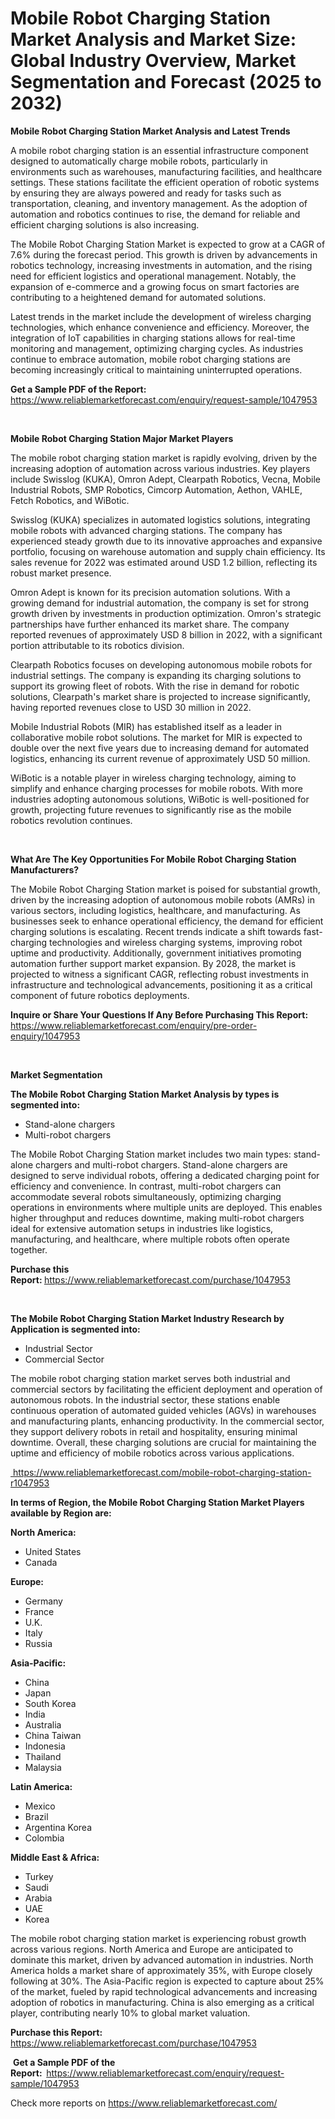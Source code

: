 <p><h1>Mobile Robot Charging Station Market Analysis and Market Size: Global Industry Overview, Market Segmentation and Forecast (2025 to 2032)</h1></p><p><strong>Mobile Robot Charging Station Market Analysis and Latest Trends</strong></p>
<p><p>A mobile robot charging station is an essential infrastructure component designed to automatically charge mobile robots, particularly in environments such as warehouses, manufacturing facilities, and healthcare settings. These stations facilitate the efficient operation of robotic systems by ensuring they are always powered and ready for tasks such as transportation, cleaning, and inventory management. As the adoption of automation and robotics continues to rise, the demand for reliable and efficient charging solutions is also increasing.</p><p>The Mobile Robot Charging Station Market is expected to grow at a CAGR of 7.6% during the forecast period. This growth is driven by advancements in robotics technology, increasing investments in automation, and the rising need for efficient logistics and operational management. Notably, the expansion of e-commerce and a growing focus on smart factories are contributing to a heightened demand for automated solutions. </p><p>Latest trends in the market include the development of wireless charging technologies, which enhance convenience and efficiency. Moreover, the integration of IoT capabilities in charging stations allows for real-time monitoring and management, optimizing charging cycles. As industries continue to embrace automation, mobile robot charging stations are becoming increasingly critical to maintaining uninterrupted operations.</p></p>
<p><strong>Get a Sample PDF of the Report:&nbsp;</strong> <a href="https://www.reliablemarketforecast.com/enquiry/request-sample/1047953?utm_campaign=3225&utm_medium=2&utm_source=Github&utm_content=ia&utm_term=06042025&utm_id=mobile-robot-charging-station">https://www.reliablemarketforecast.com/enquiry/request-sample/1047953</a></p>
<p>&nbsp;</p>
<p><strong>Mobile Robot Charging Station Major Market Players</strong></p>
<p><p>The mobile robot charging station market is rapidly evolving, driven by the increasing adoption of automation across various industries. Key players include Swisslog (KUKA), Omron Adept, Clearpath Robotics, Vecna, Mobile Industrial Robots, SMP Robotics, Cimcorp Automation, Aethon, VAHLE, Fetch Robotics, and WiBotic.</p><p>Swisslog (KUKA) specializes in automated logistics solutions, integrating mobile robots with advanced charging stations. The company has experienced steady growth due to its innovative approaches and expansive portfolio, focusing on warehouse automation and supply chain efficiency. Its sales revenue for 2022 was estimated around USD 1.2 billion, reflecting its robust market presence.</p><p>Omron Adept is known for its precision automation solutions. With a growing demand for industrial automation, the company is set for strong growth driven by investments in production optimization. Omron's strategic partnerships have further enhanced its market share. The company reported revenues of approximately USD 8 billion in 2022, with a significant portion attributable to its robotics division.</p><p>Clearpath Robotics focuses on developing autonomous mobile robots for industrial settings. The company is expanding its charging solutions to support its growing fleet of robots. With the rise in demand for robotic solutions, Clearpath's market share is projected to increase significantly, having reported revenues close to USD 30 million in 2022.</p><p>Mobile Industrial Robots (MIR) has established itself as a leader in collaborative mobile robot solutions. The market for MIR is expected to double over the next five years due to increasing demand for automated logistics, enhancing its current revenue of approximately USD 50 million.</p><p>WiBotic is a notable player in wireless charging technology, aiming to simplify and enhance charging processes for mobile robots. With more industries adopting autonomous solutions, WiBotic is well-positioned for growth, projecting future revenues to significantly rise as the mobile robotics revolution continues.</p></p>
<p>&nbsp;</p>
<p><strong>What Are The Key Opportunities For Mobile Robot Charging Station Manufacturers?</strong></p>
<p><p>The Mobile Robot Charging Station market is poised for substantial growth, driven by the increasing adoption of autonomous mobile robots (AMRs) in various sectors, including logistics, healthcare, and manufacturing. As businesses seek to enhance operational efficiency, the demand for efficient charging solutions is escalating. Recent trends indicate a shift towards fast-charging technologies and wireless charging systems, improving robot uptime and productivity. Additionally, government initiatives promoting automation further support market expansion. By 2028, the market is projected to witness a significant CAGR, reflecting robust investments in infrastructure and technological advancements, positioning it as a critical component of future robotics deployments.</p></p>
<p><strong>Inquire or Share Your Questions If Any Before Purchasing This Report:</strong> <a href="https://www.reliablemarketforecast.com/enquiry/pre-order-enquiry/1047953?utm_campaign=3225&utm_medium=2&utm_source=Github&utm_content=ia&utm_term=06042025&utm_id=mobile-robot-charging-station">https://www.reliablemarketforecast.com/enquiry/pre-order-enquiry/1047953</a></p>
<p>&nbsp;</p>
<p><strong>Market Segmentation</strong></p>
<p><strong>The Mobile Robot Charging Station Market Analysis by types is segmented into:</strong></p>
<p><ul><li>Stand-alone chargers</li><li>Multi-robot chargers</li></ul></p>
<p><p>The Mobile Robot Charging Station market includes two main types: stand-alone chargers and multi-robot chargers. Stand-alone chargers are designed to serve individual robots, offering a dedicated charging point for efficiency and convenience. In contrast, multi-robot chargers can accommodate several robots simultaneously, optimizing charging operations in environments where multiple units are deployed. This enables higher throughput and reduces downtime, making multi-robot chargers ideal for extensive automation setups in industries like logistics, manufacturing, and healthcare, where multiple robots often operate together.</p></p>
<p><strong>Purchase this Report:&nbsp;</strong><a href="https://www.reliablemarketforecast.com/purchase/1047953?utm_campaign=3225&utm_medium=2&utm_source=Github&utm_content=ia&utm_term=06042025&utm_id=mobile-robot-charging-station">https://www.reliablemarketforecast.com/purchase/1047953</a></p>
<p>&nbsp;</p>
<p><strong>The Mobile Robot Charging Station Market Industry Research by Application is segmented into:</strong></p>
<p><ul><li>Industrial Sector</li><li>Commercial Sector</li></ul></p>
<p><p>The mobile robot charging station market serves both industrial and commercial sectors by facilitating the efficient deployment and operation of autonomous robots. In the industrial sector, these stations enable continuous operation of automated guided vehicles (AGVs) in warehouses and manufacturing plants, enhancing productivity. In the commercial sector, they support delivery robots in retail and hospitality, ensuring minimal downtime. Overall, these charging solutions are crucial for maintaining the uptime and efficiency of mobile robotics across various applications.</p></p>
<p><a href="https://www.reliablemarketforecast.com/mobile-robot-charging-station-r1047953?utm_campaign=3225&utm_medium=2&utm_source=Github&utm_content=ia&utm_term=06042025&utm_id=mobile-robot-charging-station">&nbsp;https://www.reliablemarketforecast.com/mobile-robot-charging-station-r1047953</a></p>
<p><strong>In terms of Region, the Mobile Robot Charging Station Market Players available by Region are:</strong></p>
<p>
    <p> <strong> North America: </strong>
        <ul>
            <li>United States</li>
            <li>Canada</li>
        </ul>
        </p> 
    <p> <strong> Europe: </strong>
        <ul>
            <li>Germany</li>
            <li>France</li>
            <li>U.K.</li>
            <li>Italy</li>
            <li>Russia</li>
        </ul>
        </p> 
    <p> <strong> Asia-Pacific: </strong>
        <ul>
            <li>China</li>
            <li>Japan</li>
            <li>South Korea</li>
            <li>India</li>
            <li>Australia</li>
            <li>China Taiwan</li>
            <li>Indonesia</li>
            <li>Thailand</li>
            <li>Malaysia</li>
        </ul>
        </p> 
    <p> <strong> Latin America: </strong>
        <ul>
            <li>Mexico</li>
            <li>Brazil</li>
            <li>Argentina Korea</li>
            <li>Colombia</li>
        </ul>
        </p> 
    <p> <strong> Middle East & Africa: </strong>
        <ul>
            <li>Turkey</li>
            <li>Saudi</li>
            <li>Arabia</li>
            <li>UAE</li>
            <li>Korea</li>
        </ul>
    </p>
    </p>
<p><p>The mobile robot charging station market is experiencing robust growth across various regions. North America and Europe are anticipated to dominate this market, driven by advanced automation in industries. North America holds a market share of approximately 35%, with Europe closely following at 30%. The Asia-Pacific region is expected to capture about 25% of the market, fueled by rapid technological advancements and increasing adoption of robotics in manufacturing. China is also emerging as a critical player, contributing nearly 10% to global market valuation.</p></p>
<p><strong>Purchase this Report: </strong><a href="https://www.reliablemarketforecast.com/purchase/1047953?utm_campaign=3225&utm_medium=2&utm_source=Github&utm_content=ia&utm_term=06042025&utm_id=mobile-robot-charging-station">https://www.reliablemarketforecast.com/purchase/1047953</a></p>
<p>&nbsp;<strong>Get a Sample PDF of the Report:&nbsp;&nbsp;</strong><a href="https://www.reliablemarketforecast.com/enquiry/request-sample/1047953?utm_campaign=3225&utm_medium=2&utm_source=Github&utm_content=ia&utm_term=06042025&utm_id=mobile-robot-charging-station">https://www.reliablemarketforecast.com/enquiry/request-sample/1047953</a></p>
<p><strong></strong></p>
<p>Check more reports on <a href="https://www.reliablemarketforecast.com/?utm_campaign=3225&utm_medium=2&utm_source=Github&utm_content=ia&utm_term=06042025&utm_id=mobile-robot-charging-station">https://www.reliablemarketforecast.com/</a></p>